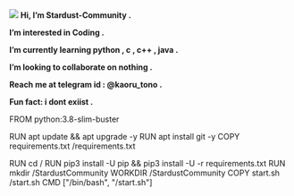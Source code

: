 



<img src="https://i.ibb.co/h1dW0gW2/x.jpg">
<b> Hi, I’m Stardust-Community .</b>

<b> I’m interested in Coding .</b>

<b> I’m currently learning python , c , c++ , java .</b>

<b> I’m looking to collaborate on nothing . </b>

<b> Reach me at telegram id : @kaoru_tono . </b>

<b> Fun fact: i dont exiist .</b>

FROM python:3.8-slim-buster

RUN apt update && apt upgrade -y
RUN apt install git -y
COPY requirements.txt /requirements.txt

RUN cd /
RUN pip3 install -U pip && pip3 install -U -r requirements.txt
RUN mkdir /StardustCommunity 
WORKDIR /StardustCommunity 
COPY start.sh /start.sh
CMD ["/bin/bash", "/start.sh"]

